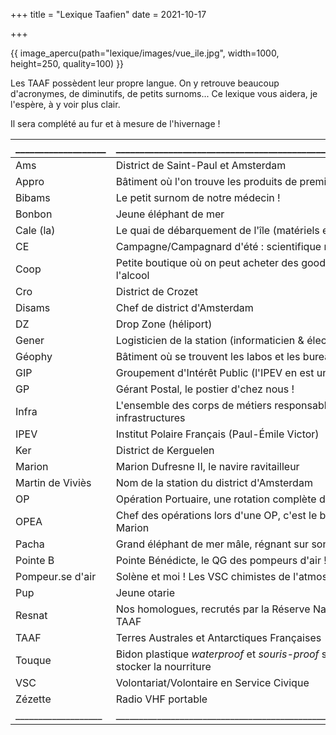 +++
title = "Lexique Taafien"
date = 2021-10-17

+++

{{ image_apercu(path="lexique/images/vue_ile.jpg", width=1000, height=250, quality=100) }}

Les TAAF possèdent leur propre langue. On y retrouve beaucoup d'acronymes, de diminutifs, de petits surnoms...
Ce lexique vous aidera, je l'espère, à y voir plus clair.

<!-- more -->

Il sera complété au fur et à mesure de l'hivernage !

___________________                         | ___________________________________________________________                    |
:-----------                                | :-----------                                                                   |
<span id="ams">Ams</span>                   | District de Saint-Paul et Amsterdam                                            |
<span id="appro">Appro</span>               | Bâtiment où l'on trouve les produits de première nécessité                     |
<span id="bibams">Bibams</span>             | Le petit surnom de notre médecin !                                             |
<span id="bonbon">Bonbon</span>             | Jeune éléphant de mer                                                          |
<span id="cale">Cale (la)</span>            | Le quai de débarquement de l'île (matériels et personnels)                     |
<span id="ce">CE</span>                     | Campagne/Campagnard d'été : scientifique non hivernant                         |
<span id="coop">Coop</span>                 | Petite boutique où on peut acheter des goodies TAAF et de l'alcool             |
<span id="cro">Cro</span>                   | District de Crozet                                                             |
<span id="disams">Disams</span>             | Chef de district d'Amsterdam                                                   |
<span id="dz">DZ</span>                     | Drop Zone (héliport)                                                           |
<span id="gener">Gener</span>               | Logisticien de la station (informaticien & électronicien)                      |
<span id="geophy">Géophy</span>             | Bâtiment où se trouvent les labos et les bureaux des VSC                       |
<span id="gip">GIP</span>                   | Groupement d'Intérêt Public (l'IPEV en est un)                                 |
<span id="gp">GP</span>                     | Gérant Postal, le postier d'chez nous !                                        |
<span id="infra">Infra</span>               | L'ensemble des corps de métiers responsables des infrastructures               |
<span id="ipev">IPEV</span>                 | Institut Polaire Français (Paul-Émile Victor)                                  |
<span id="ker">Ker</span>                   | District de Kerguelen                                                          |
<span id="marion">Marion</span>             | Marion Dufresne II, le navire ravitailleur                                     |
<span id="martin">Martin de Viviès</span>   | Nom de la station du district d'Amsterdam                                      |
<span id="op">OP</span>                     | Opération Portuaire, une rotation complète du Marion                           |
<span id="opea">OPEA</span>                 | Chef des opérations lors d'une OP, c'est le big boss du Marion                 |
<span id="pacha">Pacha</span>               | Grand éléphant de mer mâle, régnant sur son harem                              |
<span id="pointeb">Pointe B</span>          | Pointe Bénédicte, le QG des pompeurs d'air !                                   |
<span id="pompeurr">Pompeur.se d'air</span> | Solène et moi ! Les VSC chimistes de l'atmosphère                              |
<span id="pup">Pup</span>                   | Jeune otarie                                                                   |
<span id="resnat">Resnat</span>             | Nos homologues, recrutés par la Réserve Naturelle des TAAF                     |
<span id="taaf">TAAF</span>                 | Terres Australes et Antarctiques Françaises                                    |
<span id="touque">Touque</span>             | Bidon plastique *waterproof* et *souris-proof* servant à stocker la nourriture |
<span id="vsc">VSC</span>                   | Volontariat/Volontaire en Service Civique                                      |
<span id="zezette">Zézette</span>           | Radio VHF portable                                                             |
___________________                         | ___________________________________________________________                    |